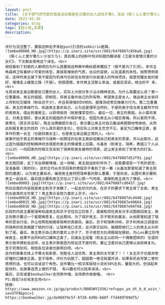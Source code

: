```yaml
---
layout: post
title: 《关于弱气而可爱的我身边全都是些沉重的女人这档子事》，谈谈《衛くんと愛が重たい少女たち》
date: 2023-05-26
categories: blog
tags: [轻小说,文库]
description: 
---
```


    评价为没活整了，要取这种名字来给post引流的sekkirin是屑。
    ![embed0000_HD.jpg](https://p.inari.site/usr/602/6470887c856a6.jpg)
     《衛くんと愛が重たい少女たち》，真白萌上的@秋叶怜对标题的翻译是《卫君与爱情沉重的少女们》，下文都会使用这个译名。<br>
    相信看到了封面的人都明白为什么我要取这种典中典标题来概括了（绝不是为了引流）。本作主角森崎卫有着娇小可爱的体型，柔弱易推倒的气质，出众的容貌，以及温柔的本性。按照惯例来说，这样的男主接下来不是因为机缘巧合前往女校进行女装潜入的传统项目，就是觉醒女装的爱好，慢慢走上雌堕之路（不是）。但很遗憾，本作男主没那么幸运，或者应该说，相当的不 幸。<br>
    与其说男主身边都是些沉重的女人，实际上大部分多少沾点精神变态。为什么我要这么说？第一位重量级，男主的姐姐，控制狂，将男主看作自己的所有物，希望男主是女人，强迫男主女装并上传到社交媒体（粉丝还不少），并且有很强的DV倾向，据推测经常实施暴力行为。第二位重量级，男主的青梅竹马，知道男主喜欢自己，认为这是理所当然的，于是热衷于找与男主截然不同的男朋友，借此刺激男主，以获得愉悦（她是懂享受的）。最后一位，男主的表姐，从小喜欢男主，对男主很好，曾从男主的姐姐的手中保护男主，但因为男主从小暗恋青梅，所以爱而不得，故黑化（其实并没有），跑去当偶像提升自己，表示要让男主对自己着迷再狠狠地甩掉他，从而达到报复男主的目的（什么政宗君的复仇），但实际上对男主念念不忘，鉴定为口嫌体正直，是本作的第一女主（也是封面女主），也是男主身边最正常的人。<br>
    故事开始于男主的青梅竹马瑞希一如既往的在男主面前炫耀自己和男友的恩爱，并以此取乐，这让因为姐姐的控制精神状态很差的男主的情绪雪上加霜，与基友（和男主，瑞希，表姐三个人从小认识）一同回家的时候又目击到了瑞希和男友接吻的场景，这让男主收到了非常大的打击。<br>
    ![embed0008_HD.jpg](https://p.inari.site/usr/602/6470887d52f91.jpg)
    男主跑回家，去了天台排解情绪，这一排解，男主就站到栏杆外了，说是要感受一下死的感觉，没准备跳（真的吗）。这时正巧从东京回来的表姐京子看到了这一幕（从基友那里知道了男主刚刚的遭遇），以为男主要自杀，痛感男主居然把瑞希看的那么重要，于是劝说，出围栏表示要和男主一起自杀，最后提出要和男主交往以了却心愿一气呵成，直接和男主成为了情侣。<br>
    ![embed0003.jpg](https://p.inari.site/usr/602/6470887cd0437.jpg)
    然后后面的内容就是男主和京子发糖了，一起去初次约会，在京子的要求下男主穿了女装，男主的女装真的太可爱了！男主表示会努力喜欢上京子。<br>
    ![embed0018_HD.jpg](https://p.inari.site/usr/602/6470887dcd440.jpg)
    ![embed0015_HD.jpg](https://p.inari.site/usr/602/6470887e40664.jpg)
    ![embed0016_HD.jpg](https://p.inari.site/usr/602/6470887e94f68.jpg)
    后段的内容主要是瑞希知道男主和京子交往后立刻急了，直接和现任男友分手试图挽回男主，男主则表示要过一个星期再答复。在此期间，为了保护男主，京子联系到基友，从他那里知道了瑞希的恶劣行径，并让他帮助她揭穿瑞希的真面目。最后，京子和瑞希对峙，京子利用自己调查到的瑞希的信息揭露了她的行径，让瑞希哑口无言，反问那又如何。被跟踪她们二人的男主从头听到了尾。最后，男主表示自己真的喜欢上京子了，京子感觉大仇得报就在眼前，内心os要立刻甩掉男主，结果不出所料的口嫌体正直了。后面女主闺蜜（和女主以前同一个偶像团体的）无语的表示我早猜到会这样，女主表示那是因为现在还不是时机，要让卫君对自己更难以自拔再复仇，至于究竟如何，相信各位读者也能明白吧。<br>
    这作的故事总体上不算太有新意，但胜在人设优秀，男主真的太可爱了！！！女主京子也是非常好懂的口嫌体正直。至于瑞希，评价为玩脱了。姐姐第一卷没有展开讲，如果有机会写第二卷的感想的话，也可以谈谈这个角色。这作要比一般文库版轻小说长50%左右，量挺大的，但读起来挺快的，在故事连贯上做的不错， 有兴趣也可以找来读读。<br>
    最后，日亚或者bookwalker支持原作喵，支持原作谢谢喵。 <br>
    PS:我在lk也有发生肉<br>
    链接:
    https://www.amazon.co.jp/gp/product/B0B5WY2356/ref=ppx_yo_dt_b_d_asin_title_o06?ie=UTF8&psc=1
    https://bookwalker.jp/de96079c5f-8f28-4d9b-b60f-ffd489789df5/

    













